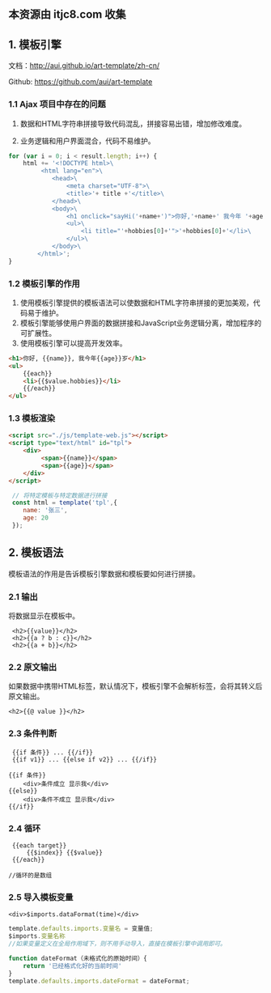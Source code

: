 ## 本资源由 itjc8.com 收集
## 1. 模板引擎

文档：http://aui.github.io/art-template/zh-cn/

Github: https://github.com/aui/art-template

### 1.1 Ajax 项目中存在的问题

1. 数据和HTML字符串拼接导致代码混乱，拼接容易出错，增加修改难度。

2. 业务逻辑和用户界面混合，代码不易维护。

```javascript
for (var i = 0; i < result.length; i++) {
	html += '<!DOCTYPE html>\
		 <html lang="en">\
			<head>\
				<meta charset="UTF-8">\
				<title>'+ title +'</title>\
			</head>\
			<body>\
				<h1 onclick="sayHi('+name+')">你好,'+name+' 我今年 '+age+'岁</h1>\
				<ul>\
					<li title="'+hobbies[0]+'">'+hobbies[0]+'</li>\
				</ul>\
			</body>\
		</html>';
}
```

### 1.2 模板引擎的作用

1. 使用模板引擎提供的模板语法可以使数据和HTML字符串拼接的更加美观，代码易于维护。
2. 模板引擎能够使用户界面的数据拼接和JavaScript业务逻辑分离，增加程序的可扩展性。
3. 使用模板引擎可以提高开发效率。

```html
<h1>你好, {{name}}, 我今年{{age}}岁</h1>
<ul>	
    {{each}}
    <li>{{$value.hobbies}}</li>
    {{/each}}
</ul>
```

### 1.3 模板渲染

```html
<script src="./js/template-web.js"></script>
<script type="text/html" id="tpl">
 	<div>
		 <span>{{name}}</span>
		 <span>{{age}}</span>
    </div>
</script>
```

```javascript
 // 将特定模板与特定数据进行拼接
 const html = template('tpl',{
	name: '张三',
    age: 20
 }); 
```



## 2. 模板语法

模板语法的作用是告诉模板引擎数据和模板要如何进行拼接。

### 2.1 输出

将数据显示在模板中。

```ejs
 <h2>{{value}}</h2>
 <h2>{{a ? b : c}}</h2>
 <h2>{{a + b}}</h2>
```

### 2.2 原文输出

如果数据中携带HTML标签，默认情况下，模板引擎不会解析标签，会将其转义后原文输出。

```ejs
<h2>{{@ value }}</h2>
```

### 2.3 条件判断

```ejs
 {{if 条件}} ... {{/if}}
 {{if v1}} ... {{else if v2}} ... {{/if}}
```

```ejs
{{if 条件}}
	<div>条件成立 显示我</div>
{{else}}
	<div>条件不成立 显示我</div>
{{/if}}
```

### 2.4 循环

```ejs
 {{each target}}
     {{$index}} {{$value}}
 {{/each}}

//循环的是数组
```

### 2.5 导入模板变量

```ejs
<div>$imports.dataFormat(time)</div>
```

```javascript
template.defaults.imports.变量名 = 变量值;
$imports.变量名称
//如果变量定义在全局作用域下，则不用手动导入，直接在模板引擎中调用即可。
```

```javascript
function dateFormat（未格式化的原始时间）{
    return '已经格式化好的当前时间'
}
template.defaults.imports.dateFormat = dateFormat;
```



